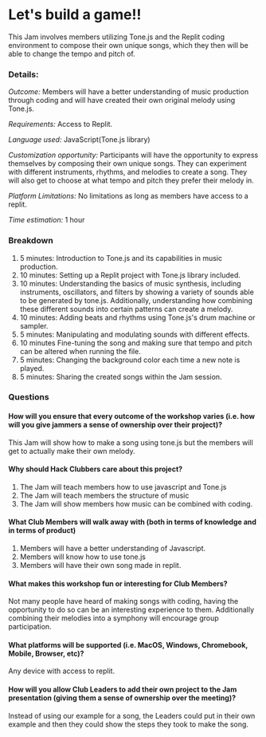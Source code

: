 # Let's build a game!!

This Jam involves members utilizing Tone.js and the Replit coding environment to compose their own unique songs, which they then will be able to change the tempo and pitch of.

### Details:
_Outcome:_ Members will have a better understanding of music production through coding and will have created their own original melody using Tone.js.

_Requirements:_ Access to Replit.

_Language used:_ JavaScript(Tone.js library)

_Customization opportunity:_ Participants will have the opportunity to express themselves by composing their own unique songs. They can experiment with different instruments, rhythms, and melodies to create a song. They will also get to choose at what tempo and pitch they prefer their melody in.

_Platform Limitations:_ No limitations as long as members have access to a replit.

_Time estimation:_ 1 hour

### Breakdown
1. 5 minutes: Introduction to Tone.js and its capabilities in music production.
2. 10 minutes: Setting up a Replit project with Tone.js library included.
3. 10 minutes: Understanding the basics of music synthesis, including instruments, oscillators, and filters by showing a variety of sounds able to be generated by tone.js. Additionally, understanding how combining these different sounds into certain patterns can create a melody.
4. 10 minutes: Adding beats and rhythms using Tone.js's drum machine or sampler.
5. 5 minutes: Manipulating and modulating sounds with different effects.
6. 10 minutes Fine-tuning the song and making sure that tempo and pitch can be altered when running the file.
7. 5 minutes: Changing the background color each time a new note is played.
8. 5 minutes: Sharing the created songs within the Jam session.

### Questions
#### How will you ensure that every outcome of the workshop varies (i.e. how will you give jammers a sense of ownership over their project)? 
This Jam will show how to make a song using tone.js but the members will get to actually make their own melody.

#### Why should Hack Clubbers care about this project?
1) The Jam will teach members how to use javascript and Tone.js
2) The Jam will teach members the structure of music
3) The Jam will show members how music can be combined with coding. 

#### What Club Members will walk away with (both in terms of knowledge and in terms of product)
1) Members will have a better understanding of Javascript.
2) Members will know how to use tone.js
3) Members will have their own song made in replit.
#### What makes this workshop fun or interesting for Club Members?
Not many people have heard of making songs with coding, having the opportunity to do so can be an interesting experience to them. Additionally combining their melodies into a symphony will encourage group participation.
#### What platforms will be supported (i.e. MacOS, Windows, Chromebook, Mobile, Browser, etc)?
Any device with access to replit.
#### How will you allow Club Leaders to add their own project to the Jam presentation (giving them a sense of ownership over the meeting)?
Instead of using our example for a song, the Leaders could put in their own example and then they could show the steps they took to make the song.





